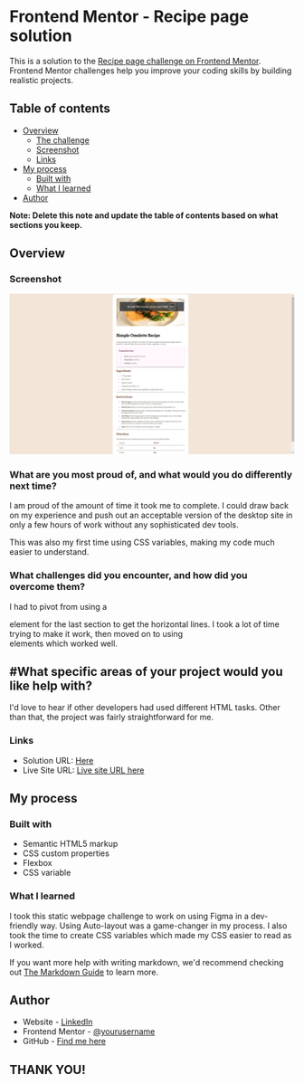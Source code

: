# Frontend Mentor - Recipe page solution

This is a solution to the [Recipe page challenge on Frontend Mentor](https://www.frontendmentor.io/challenges/recipe-page-KiTsR8QQKm). Frontend Mentor challenges help you improve your coding skills by building realistic projects. 

## Table of contents

- [Overview](#overview)
  - [The challenge](#the-challenge)
  - [Screenshot](#screenshot)
  - [Links](#links)
- [My process](#my-process)
  - [Built with](#built-with)
  - [What I learned](#what-i-learned)
- [Author](#author)

**Note: Delete this note and update the table of contents based on what sections you keep.**

## Overview

### Screenshot

![](./screenshot.jpg)

### What are you most proud of, and what would you do differently next time?
I am proud of the amount of time it took me to complete. I could draw back on my experience and push out an acceptable version of the desktop site in only a few hours of work without any sophisticated dev tools.

This was also my first time using CSS variables, making my code much easier to understand.

### What challenges did you encounter, and how did you overcome them?
I had to pivot from using a <table> element for the last section to get the horizontal lines. I took a lot of time trying to make it work, then moved on to using <div> elements which worked well.

## #What specific areas of your project would you like help with?
I'd love to hear if other developers had used different HTML tasks. Other than that, the project was fairly straightforward for me.

### Links

- Solution URL: [Here](https://www.frontendmentor.io/solutions/responsive-htmlcss-page-3K6T0d4VyZ)
- Live Site URL: [Live site URL here](https://fementor-recipe-page-rho.vercel.app/)

## My process

### Built with

- Semantic HTML5 markup
- CSS custom properties
- Flexbox
- CSS variable


### What I learned

I took this static webpage challenge to work on using Figma in a dev-friendly way. Using Auto-layout was a game-changer in my process. I also took the time to create CSS variables which made my CSS easier to read as I worked. 

If you want more help with writing markdown, we'd recommend checking out [The Markdown Guide](https://www.markdownguide.org/) to learn more.

## Author

- Website - [LinkedIn](https://linkedin.com/in/tremaine-mckinley/)
- Frontend Mentor - [@yourusername](https://www.frontendmentor.io/profile/tremckinley)
- GitHub - [Find me here](https://github.com/Tremckinley)

## THANK YOU!

